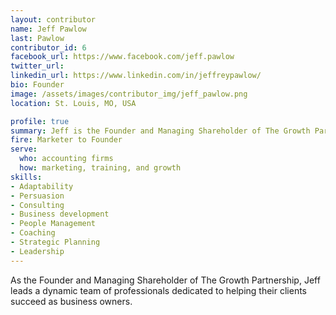 ```yaml
---
layout: contributor
name: Jeff Pawlow
last: Pawlow
contributor_id: 6
facebook_url: https://www.facebook.com/jeff.pawlow
twitter_url: 
linkedin_url: https://www.linkedin.com/in/jeffreypawlow/
bio: Founder
image: /assets/images/contributor_img/jeff_pawlow.png
location: St. Louis, MO, USA

profile: true
summary: Jeff is the Founder and Managing Shareholder of The Growth Partnership.
fire: Marketer to Founder
serve:
  who: accounting firms
  how: marketing, training, and growth
skills:
- Adaptability
- Persuasion
- Consulting
- Business development
- People Management
- Coaching
- Strategic Planning
- Leadership 
---
```


As the Founder and Managing Shareholder of The Growth Partnership, Jeff leads a dynamic team of professionals dedicated to helping their clients succeed as business owners.